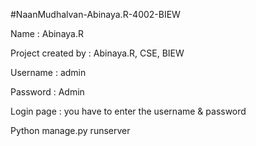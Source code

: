 #NaanMudhalvan-Abinaya.R-4002-BIEW

Name : Abinaya.R

Project created by : Abinaya.R, CSE, BIEW

Username : admin

Password : Admin

Login page :  you have to enter the username & password 

Python manage.py runserver
